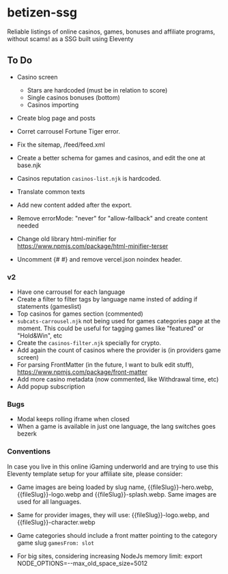 # betizen-ssg

Reliable listings of online casinos, games, bonuses and affiliate programs, without scams! as a SSG built using Eleventy

## To Do

- Casino screen
  - Stars are hardcoded (must be in relation to score)
  - Single casinos bonuses (bottom)
  - Casinos importing
- Create blog page and posts

- Corret carrousel Fortune Tiger error.
- Fix the sitemap, /feed/feed.xml
- Create a better schema for games and casinos, and edit the one at base.njk
- Casinos reputation `casinos-list.njk` is hardcoded.
- Translate common texts
- Add new content added after the export.
- Remove errorMode: "never" for "allow-fallback" and create content needed
- Change old library html-minifier for https://www.npmjs.com/package/html-minifier-terser
- Uncomment {# <meta name="robots" content="index,follow" /> #} and remove vercel.json noindex header.

### v2

- Have one carrousel for each language
- Create a filter to filter tags by language name insted of adding if statements (gameslist)
- Top casinos for games section (commented)
- `subcats-carrousel.njk` not being used for games categories page at the moment. This could be useful for tagging games like "featured" or "Hold&Win", etc
- Create the `casinos-filter.njk` specially for crypto.
- Add again the count of casinos where the provider is (in providers game screen)
- For parsing FrontMatter (in the future, I want to bulk edit stuff), https://www.npmjs.com/package/front-matter
- Add more casino metadata (now commented, like Withdrawal time, etc)
- Add popup subscription

### Bugs

- Modal keeps rolling iframe when closed
- When a game is available in just one language, the lang switches goes bezerk

### Conventions

In case you live in this online iGaming underworld and are trying to use this Eleventy template setup for your affiliate site, please consider:

- Game images are being loaded by slug name, {{fileSlug}}-hero.webp, {{fileSlug}}-logo.webp and {{fileSlug}}-splash.webp. Same images are used for all languages.
- Same for provider images, they will use: {{fileSlug}}-logo.webp, and {{fileSlug}}-character.webp
- Game categories should include a front matter pointing to the category game slug `gamesFrom: slot`

- For big sites, considering increasing NodeJs memory limit: export NODE_OPTIONS=--max_old_space_size=5012
